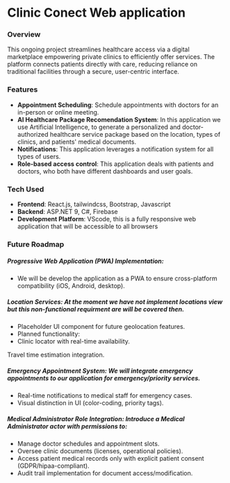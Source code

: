 # Clinic Conect Web application

### Overview

This ongoing project streamlines healthcare access via a digital marketplace empowering private clinics to efficiently offer services. The platform connects patients directly with care, reducing reliance on traditional facilities through a secure, user-centric interface.

### Features

- **Appointment Scheduling**: Schedule appointments with doctors for an in-person or online meeting.
- **AI Healthcare Package Recomendation System**: In this application we use Artificial Intelligence, to generate a personalized and doctor-authorized healthcare service package based on the location, types of clinics, and patients' medical documents.
- **Notifications**: This application leverages a notification system for all types of users.
- **Role-based access control**: This application deals with patients and doctors, who both have different dashboards and user goals.

### Tech Used

- **Frontend**: React.js, tailwindcss, Bootstrap, Javascript
- **Backend**: ASP.NET 9, C#, Firebase
- **Development Platform**: VScode, this is a fully responsive web application that will be accessible to all browsers

### Future Roadmap

##### **Progressive Web Application (PWA) Implementation**: 
- We will be develop the application as a PWA to ensure cross-platform compatibility (iOS, Android, desktop).

##### **Location Services**: At the moment we have not implement locations view but this non-functional requirment are will be covered then.
- Placeholder UI component for future geolocation features.
- Planned functionality:
- Clinic locator with real-time availability.

Travel time estimation integration.

##### **Emergency Appointment System**: We will integrate emergency appointments to our application for emergency/priority services.
- Real-time notifications to medical staff for emergency cases.
- Visual distinction in UI (color-coding, priority tags).

##### **Medical Administrator Role Integration**: Introduce a Medical Administrator actor with permissions to:
- Manage doctor schedules and appointment slots.
- Oversee clinic documents (licenses, operational policies).
- Access patient medical records only with explicit patient consent (GDPR/hipaa-compliant).
- Audit trail implementation for document access/modification.